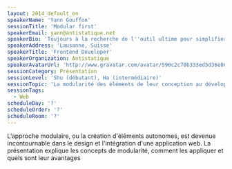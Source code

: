 ```yaml
---
layout: 2014_default_en
speakerName: 'Yann Gouffon'
sessionTitle: 'Modular first'
speakerEmail: yann@antistatique.net
speakerBio: 'Toujours à la recherche de l''outil ultime pour simplifier mon travail, j’aime me former sur de nouvelles méthodes et découvrir des technologies permettant de réduire au maximum la marge entre conceptualisation et réalisation.'
speakerAddress: 'Lausanne, Suisse'
speakerTitle: 'Frontend Developer'
speakerOrganization: Antistatique
speakerAvatarUrl: 'http://www.gravatar.com/avatar/590c2c70b333ed5d36e8667c8aa3e2d3?size=200'
sessionCategory: Présentation
sessionLevel: 'Shu (débutant), Ha (intermédiaire)'
sessionTopic: 'La modularité des éléments de leur conception au développement'
sessionTags:
  - Web
scheduleDay: '?'
scheduleOrder: '?'
scheduleRoom: '?'
---
```


L’approche modulaire, ou la création d'éléments autonomes, est devenue incontournable dans le design et l'intégration d'une application web. La présentation explique les concepts de modularité, comment les appliquer et quels sont leur avantages
